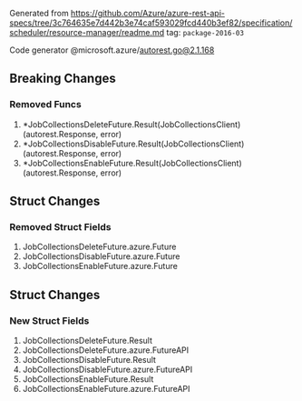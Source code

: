 Generated from https://github.com/Azure/azure-rest-api-specs/tree/3c764635e7d442b3e74caf593029fcd440b3ef82/specification/scheduler/resource-manager/readme.md tag: `package-2016-03`

Code generator @microsoft.azure/autorest.go@2.1.168

## Breaking Changes

### Removed Funcs

1. *JobCollectionsDeleteFuture.Result(JobCollectionsClient) (autorest.Response, error)
1. *JobCollectionsDisableFuture.Result(JobCollectionsClient) (autorest.Response, error)
1. *JobCollectionsEnableFuture.Result(JobCollectionsClient) (autorest.Response, error)

## Struct Changes

### Removed Struct Fields

1. JobCollectionsDeleteFuture.azure.Future
1. JobCollectionsDisableFuture.azure.Future
1. JobCollectionsEnableFuture.azure.Future

## Struct Changes

### New Struct Fields

1. JobCollectionsDeleteFuture.Result
1. JobCollectionsDeleteFuture.azure.FutureAPI
1. JobCollectionsDisableFuture.Result
1. JobCollectionsDisableFuture.azure.FutureAPI
1. JobCollectionsEnableFuture.Result
1. JobCollectionsEnableFuture.azure.FutureAPI
